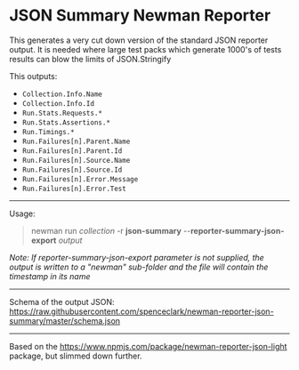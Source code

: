 # JSON Summary Newman Reporter

This generates a very cut down version of the standard JSON reporter output.
It is needed where large test packs which generate 1000's of tests results can blow the limits of JSON.Stringify

This outputs:

- `Collection.Info.Name`
- `Collection.Info.Id`
- `Run.Stats.Requests.*`
- `Run.Stats.Assertions.*`
- `Run.Timings.*`
- `Run.Failures[n].Parent.Name`
- `Run.Failures[n].Parent.Id`
- `Run.Failures[n].Source.Name`
- `Run.Failures[n].Source.Id`
- `Run.Failures[n].Error.Message`
- `Run.Failures[n].Error.Test`

---

Usage:
> newman run *collection* -r **json-summary** --**reporter-summary-json-export** *output*

*Note: If reporter-summary-json-export parameter is not supplied, the output is written to a "newman" sub-folder and the file will contain the timestamp in its name*

---
Schema of the output JSON:
https://raw.githubusercontent.com/spenceclark/newman-reporter-json-summary/master/schema.json

---

Based on the https://www.npmjs.com/package/newman-reporter-json-light package, but slimmed down further.
